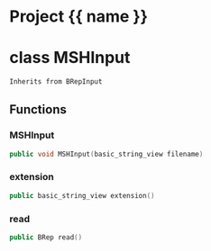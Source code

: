 <script setup>
import {useRoute} from 'vitepress'
const {path} = useRoute()
const tokens = path.split('/')
const words = tokens[2].split('-');
for (let i = 0; i < words.length; i++) {
    words[i] = words[i].charAt(0).toUpperCase() + words[i].slice(1);
    words[i] = words[i].replace('geode', 'Geode')
}
const name = words.join('-');
</script>
# Project {{ name }}

# class MSHInput


```cpp
Inherits from BRepInput
```



## Functions

### MSHInput

```cpp
public void MSHInput(basic_string_view filename)
```


### extension

```cpp
public basic_string_view extension()
```


### read

```cpp
public BRep read()
```




